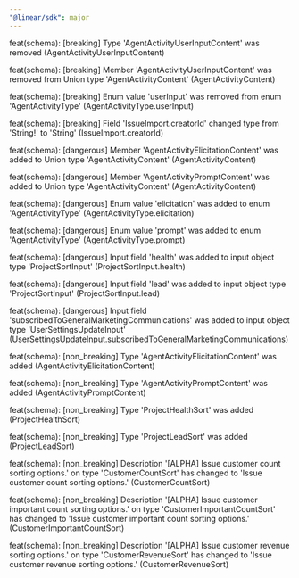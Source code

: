 ```yaml
---
"@linear/sdk": major
---
```



feat(schema): [breaking] Type 'AgentActivityUserInputContent' was removed (AgentActivityUserInputContent)

feat(schema): [breaking] Member 'AgentActivityUserInputContent' was removed from Union type 'AgentActivityContent' (AgentActivityContent)

feat(schema): [breaking] Enum value 'userInput' was removed from enum 'AgentActivityType' (AgentActivityType.userInput)

feat(schema): [breaking] Field 'IssueImport.creatorId' changed type from 'String!' to 'String' (IssueImport.creatorId)

feat(schema): [dangerous] Member 'AgentActivityElicitationContent' was added to Union type 'AgentActivityContent' (AgentActivityContent)

feat(schema): [dangerous] Member 'AgentActivityPromptContent' was added to Union type 'AgentActivityContent' (AgentActivityContent)

feat(schema): [dangerous] Enum value 'elicitation' was added to enum 'AgentActivityType' (AgentActivityType.elicitation)

feat(schema): [dangerous] Enum value 'prompt' was added to enum 'AgentActivityType' (AgentActivityType.prompt)

feat(schema): [dangerous] Input field 'health' was added to input object type 'ProjectSortInput' (ProjectSortInput.health)

feat(schema): [dangerous] Input field 'lead' was added to input object type 'ProjectSortInput' (ProjectSortInput.lead)

feat(schema): [dangerous] Input field 'subscribedToGeneralMarketingCommunications' was added to input object type 'UserSettingsUpdateInput' (UserSettingsUpdateInput.subscribedToGeneralMarketingCommunications)

feat(schema): [non_breaking] Type 'AgentActivityElicitationContent' was added (AgentActivityElicitationContent)

feat(schema): [non_breaking] Type 'AgentActivityPromptContent' was added (AgentActivityPromptContent)

feat(schema): [non_breaking] Type 'ProjectHealthSort' was added (ProjectHealthSort)

feat(schema): [non_breaking] Type 'ProjectLeadSort' was added (ProjectLeadSort)

feat(schema): [non_breaking] Description '[ALPHA] Issue customer count sorting options.' on type 'CustomerCountSort' has changed to 'Issue customer count sorting options.' (CustomerCountSort)

feat(schema): [non_breaking] Description '[ALPHA] Issue customer important count sorting options.' on type 'CustomerImportantCountSort' has changed to 'Issue customer important count sorting options.' (CustomerImportantCountSort)

feat(schema): [non_breaking] Description '[ALPHA] Issue customer revenue sorting options.' on type 'CustomerRevenueSort' has changed to 'Issue customer revenue sorting options.' (CustomerRevenueSort)
